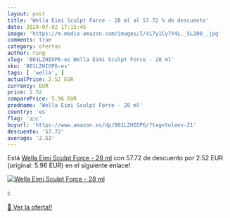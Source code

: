 ```yaml
---
layout: post
title: 'Wella Eimi Sculpt Force - 28 ml al 57.72 % de descuento'
date: 2020-07-02 17:15:45
image: 'https://m.media-amazon.com/images/I/417y1Cy7V4L._SL200_.jpg'
comments: true
category: ofertas
author: ring
slug: 'B01LZHIOP6-es Wella Eimi Sculpt Force - 28 ml'
sku: 'B01LZHIOP6-es'
tags: [ 'wella', ]
actualPrice: 2.52 EUR
currency: EUR
price: 2.52
comparePrice: 5.96 EUR
prodname: 'Wella Eimi Sculpt Force - 28 ml'
country: 'es'
flag: '🇪🇸'
buyurl: 'https://www.amazon.es/dp/B01LZHIOP6/?tag=tolees-21'
descuento: '57.72'
average: '2.52'
---
```


Está [Wella Eimi Sculpt Force - 28 ml](https://www.amazon.es/dp/B01LZHIOP6/?tag=tolees-21) con 57.72 de descuento por 2.52 EUR (original: 5.96 EUR) en el siguiente enlace!

[![Wella Eimi Sculpt Force - 28 ml](https://m.media-amazon.com/images/I/417y1Cy7V4L._SL200_.jpg)](https://www.amazon.es/dp/B01LZHIOP6/?tag=tolees-21)

ℹ️:


[🛒 Ver la oferta!!](https://www.amazon.es/dp/B01LZHIOP6/?tag=tolees-21)
